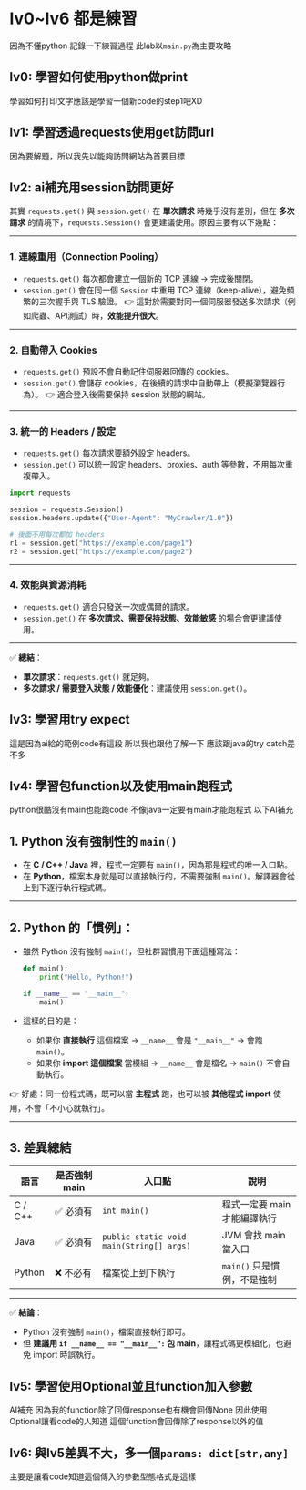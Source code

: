 # lv0~lv6 都是練習
因為不懂python 記錄一下練習過程
此lab以`main.py`為主要攻略

## lv0: 學習如何使用python做print
學習如何打印文字應該是學習一個新code的step1吧XD
## lv1: 學習透過requests使用get訪問url
因為要解題，所以我先以能夠訪問網站為首要目標
## lv2: ai補充用session訪問更好
其實 `requests.get()` 與 `session.get()` 在 **單次請求** 時幾乎沒有差別，但在 **多次請求** 的情境下，`requests.Session()` 會更建議使用。原因主要有以下幾點：

---

### 1. **連線重用（Connection Pooling）**

* `requests.get()` 每次都會建立一個新的 TCP 連線 → 完成後關閉。
* `session.get()` 會在同一個 `Session` 中重用 TCP 連線（keep-alive），避免頻繁的三次握手與 TLS 驗證。
  👉 這對於需要對同一個伺服器發送多次請求（例如爬蟲、API測試）時，**效能提升很大**。

---

### 2. **自動帶入 Cookies**

* `requests.get()` 預設不會自動記住伺服器回傳的 cookies。
* `session.get()` 會儲存 cookies，在後續的請求中自動帶上（模擬瀏覽器行為）。
  👉 適合登入後需要保持 session 狀態的網站。

---

### 3. **統一的 Headers / 設定**

* `requests.get()` 每次請求要額外設定 headers。
* `session.get()` 可以統一設定 headers、proxies、auth 等參數，不用每次重複帶入。

```python
import requests

session = requests.Session()
session.headers.update({"User-Agent": "MyCrawler/1.0"})

# 後面不用每次都加 headers
r1 = session.get("https://example.com/page1")
r2 = session.get("https://example.com/page2")
```

---

### 4. **效能與資源消耗**

* `requests.get()` 適合只發送一次或偶爾的請求。
* `session.get()` 在 **多次請求、需要保持狀態、效能敏感** 的場合會更建議使用。

---

✅ **總結**：

* **單次請求**：`requests.get()` 就足夠。
* **多次請求 / 需要登入狀態 / 效能優化**：建議使用 `session.get()`。

## lv3: 學習用try expect
這是因為ai給的範例code有這段
所以我也跟他了解一下
應該跟java的try catch差不多
## lv4: 學習包function以及使用main跑程式
python很酷沒有main也能跑code
不像java一定要有main才能跑程式
以下AI補充

## 1. **Python 沒有強制性的 `main()`**

* 在 **C / C++ / Java** 裡，程式一定要有 `main()`，因為那是程式的唯一入口點。
* 在 **Python**，檔案本身就是可以直接執行的，不需要強制 `main()`。解譯器會從上到下逐行執行程式碼。

---

## 2. **Python 的「慣例」：**

* 雖然 Python 沒有強制 `main()`，但社群習慣用下面這種寫法：

  ```python
  def main():
      print("Hello, Python!")

  if __name__ == "__main__":
      main()
  ```
* 這樣的目的是：

  * 如果你 **直接執行** 這個檔案 → `__name__` 會是 `"__main__"` → 會跑 `main()`。
  * 如果你 **import 這個檔案** 當模組 → `__name__` 會是檔名 → `main()` 不會自動執行。

👉 好處：同一份程式碼，既可以當 **主程式** 跑，也可以被 **其他程式 import** 使用，不會「不小心就執行」。

---

## 3. **差異總結**

| 語言      | 是否強制 main | 入口點                                      | 說明                 |
| ------- | --------- | ---------------------------------------- | ------------------ |
| C / C++ | ✅ 必須有     | `int main()`                             | 程式一定要 main 才能編譯執行  |
| Java    | ✅ 必須有     | `public static void main(String[] args)` | JVM 會找 main 當入口    |
| Python  | ❌ 不必有     | 檔案從上到下執行                                 | `main()` 只是慣例，不是強制 |

---

✅ **結論**：

* Python 沒有強制 `main()`，檔案直接執行即可。
* 但 **建議用 `if __name__ == "__main__":` 包 main**，讓程式碼更模組化，也避免 import 時誤執行。



## lv5: 學習使用Optional並且function加入參數
AI補充 因為我的function除了回傳response也有機會回傳None
因此使用Optional讓看code的人知道
這個function會回傳除了response以外的值
## lv6: 與lv5差異不大，多一個`params: dict[str,any]`
主要是讓看code知道這個傳入的參數型態格式是這樣
